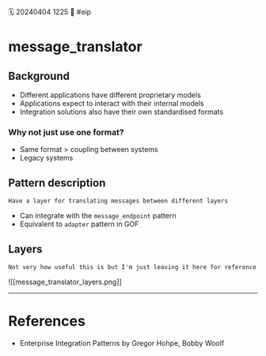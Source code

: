 🗓️ 20240404 1225
📎 #eip

# message_translator

## Background
- Different applications have different proprietary models
- Applications expect to interact with their internal models
- Integration solutions also have their own standardised formats
### Why not just use one format?
- Same format > coupling between systems
- Legacy systems

## Pattern description
```ad-tldr
Have a layer for translating messages between different layers
```
- Can integrate with the `message_endpoint` pattern
- Equivalent to `adapter` pattern in GOF

## Layers
```ad-note
Not very how useful this is but I'm just leaving it here for reference
```
![[message_translator_layers.png]]

--- 
# References
- Enterprise Integration Patterns by Gregor Hohpe, Bobby Woolf

